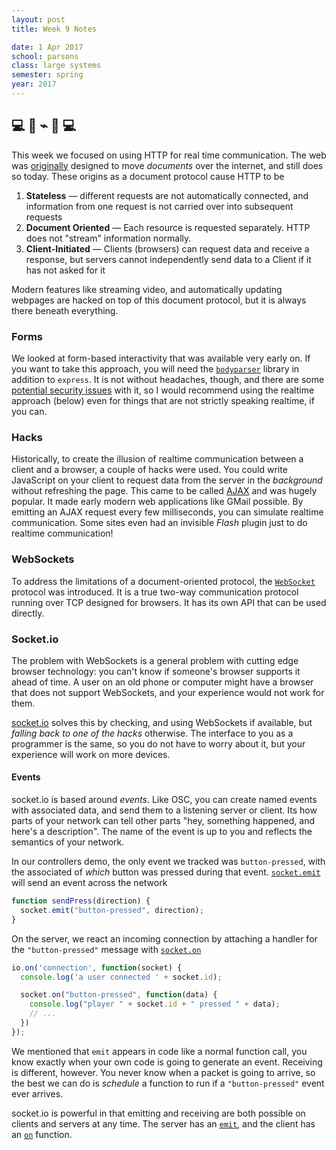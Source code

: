 ```yaml
---
layout: post
title: Week 9 Notes

date: 1 Apr 2017
school: parsons
class: large systems
semester: spring
year: 2017
---
```


## 💻 🔌 ⌁ 🔌 💻
This week we focused on using HTTP for real time communication. The web was [originally](https://www.w3.org/History/1989/proposal.html) designed to move *documents* over the internet, and still does so today. These origins as a document protocol cause HTTP to be

1. **Stateless** — different requests are not automatically connected, and information from one request is not carried over into subsequent requests
2. **Document Oriented** — Each resource is requested separately. HTTP does not "stream" information normally.
3. **Client-Initiated** — Clients (browsers) can request data and receive a response, but servers cannot independently send data to a Client if it has not asked for it

Modern features like streaming video, and automatically updating webpages are hacked on top of this document protocol, but it is always there beneath everything.

### Forms
We looked at form-based interactivity that was available very early on. If you want to take this approach, you will need the  [`bodyparser`](https://github.com/expressjs/body-parser) library in addition to `express`. It is not without headaches, though, and there are some [potential security issues](http://andrewkelley.me/post/do-not-use-bodyparser-with-express-js.html) with it, so I would recommend using the realtime approach (below) even for things that are not strictly speaking realtime, if you can.

### Hacks
Historically, to create the illusion of realtime communication between a client and a browser, a couple of hacks were used. You could write JavaScript on your client to request data from the server in the *background* without refreshing the page. This came to be called [AJAX](https://en.wikipedia.org/wiki/Ajax_(programming)) and was hugely popular. It made early modern web applications like GMail possible. By emitting an AJAX request every few milliseconds, you can simulate realtime communication. Some sites even had an invisible *Flash* plugin just to do realtime communication!

### WebSockets
To address the limitations of a document-oriented protocol, the [`WebSocket`](https://en.wikipedia.org/wiki/WebSocket) protocol was introduced. It is a true two-way communication protocol running over TCP designed for browsers. It has its own API that can be used directly.

### Socket.io
The problem with WebSockets is a general problem with cutting edge browser technology: you can't know if someone's browser supports it ahead of time. A user on an old phone or computer might have a browser that does not support WebSockets, and your experience would not work for them.

[socket.io](http://socket.io/) solves this by checking, and using WebSockets if available, but *falling back to one of the hacks* otherwise. The interface to you as a programmer is the same, so you do not have to worry about it, but your experience will work on more devices.

#### Events
socket.io is based around *events*. Like OSC, you can create named events with associated data, and send them to a listening server or client. Its how parts of your network can tell other parts "hey, something happened, and here's a description". The name of the event is up to you and reflects the semantics of your network.

In our controllers demo, the only event we tracked was `button-pressed`, with the associated of *which* button was pressed during that event. [`socket.emit`](https://socket.io/docs/client-api/#socket-emit-eventname-args-ack) will send an event across the network

```js
function sendPress(direction) {
  socket.emit("button-pressed", direction);
}
```

On the server, we react an incoming connection by attaching a handler for the `"button-pressed"` message with [`socket.on`](https://socket.io/docs/server-api/#socket-on-eventname-callback)

```js
io.on('connection', function(socket) {
  console.log('a user connected ' + socket.id);

  socket.on("button-pressed", function(data) {
    console.log("player " + socket.id + " pressed " + data);
    // ...
  })
});
```

We mentioned that `emit` appears in code like a normal function call, you know exactly when your own code is going to generate an event. Receiving is different, however. You never know when a packet is going to arrive, so the best we can do is *schedule* a function to run if a `"button-pressed"` event ever arrives.

socket.io is powerful in that emitting and receiving are both possible on clients and servers at any time. The server has an [`emit`](https://socket.io/docs/server-api/#socket-emit-eventname-args-ack), and the client has an [`on`](https://socket.io/docs/client-api/#socket-on-eventname-callback) function.
